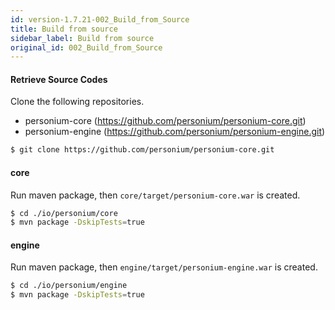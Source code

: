 ```yaml
---
id: version-1.7.21-002_Build_from_Source
title: Build from source
sidebar_label: Build from source
original_id: 002_Build_from_Source
---
```


#### Retrieve Source Codes

Clone the following repositories.

* personium-core (https://github.com/personium/personium-core.git)
* personium-engine (https://github.com/personium/personium-engine.git)


```bash
$ git clone https://github.com/personium/personium-core.git
```
#### core

Run maven package, then `core/target/personium-core.war` is created.

```bash
$ cd ./io/personium/core
$ mvn package -DskipTests=true
```

#### engine

Run maven package, then `engine/target/personium-engine.war` is created.

```bash
$ cd ./io/personium/engine
$ mvn package -DskipTests=true
```

